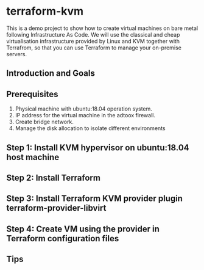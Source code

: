 # terraform-kvm
This is a demo project to show how to create virtual machines on bare metal following Infrastructure As Code. We will use the classical and cheap virtualisation infrastructure provided by Linux and KVM together with Terrafrom, so that you can use Terraform to manage your on-premise servers.

## Introduction and Goals

## Prerequisites

1. Physical machine with ubuntu:18.04 operation system.
2. IP address for the virtual machine in the adtoox firewall.
3. Create bridge network.
4. Manage the disk allocation to isolate different environments

## Step 1: Install KVM hypervisor on ubuntu:18.04 host machine

## Step 2: Install Terraform

## Step 3: Install Terraform KVM provider plugin terraform-provider-libvirt

## Step 4: Create VM using the provider in Terraform configuration files

## Tips

